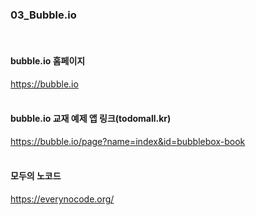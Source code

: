 ### 03_Bubble.io
<br>

#### bubble.io 홈페이지
https://bubble.io
<br>
<br>


#### bubble.io 교재 예제 앱 링크(todomall.kr)
https://bubble.io/page?name=index&id=bubblebox-book
<br>
<br>


#### 모두의 노코드
https://everynocode.org/
<br>


